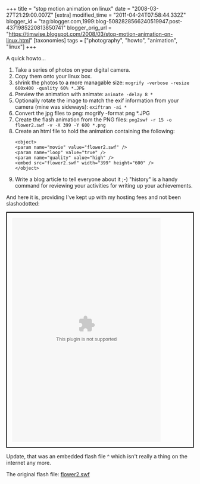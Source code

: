 +++
title = "stop motion animation on linux"
date = "2008-03-27T21:29:00.007Z"
[extra]
modified_time = "2011-04-24T07:58:44.332Z"
blogger_id = "tag:blogger.com,1999:blog-5082828566240519947.post-4371985220813850741"
blogger_orig_url = "https://timwise.blogspot.com/2008/03/stop-motion-animation-on-linux.html"
[taxonomies]
tags = ["photography", "howto", "animation", "linux"]
+++

A quick howto...

1.  Take a series of photos on your digital camera.
2.  Copy them onto your linux box.
3.  shrink the photos to a more managable size:
    `mogrify -verbose -resize 600x400 -quality 60% *.JPG`
4.  Preview the animation with animate:
    `animate -delay 8 *`
5.  Optionally rotate the image to match the exif information from your camera (mine was sideways):
    `exiftran -ai *`
6.  Convert the jpg files to png:
    mogrify -format png *.JPG
7.  Create the flash animation from the PNG files:
    `png2swf -r 15 -o flower2.swf -v -X 399 -Y 600 *.png`
8.  Create an html file to hold the animation containing the following:
    ```
    <object>
    <param name="movie" value="flower2.swf" />
    <param name="loop" value="true" />
    <param name="quality" value="high" />
    <embed src="flower2.swf" width="399" height="600" />
    </object>
    ```
9.  Write a blog article to tell everyone about it ;-)
    "history" is a handy command for reviewing your activities for writing up your achievements.

And here it is, providing I've kept up with my hosting fees and not been slashodotted:

<div style="padding: 1em; border: 2px solid black;">
<object>
<param name="movie" value="http://timwise.co.uk/photos/flower2.swf">
<param name="loop" value="true">
<param name="quality" value="high">
<embed src="https://raw.githubusercontent.com/timabell/timwise.co.uk/master/assets/flower2.swf" width="399" height="600">
</object>
</div>

Update, that was an embedded flash file ^ which isn't really a thing on the internet any more.

The original flash file: [flower2.swf](https://raw.githubusercontent.com/timabell/timwise.co.uk/master/assets/flower2.swf)
